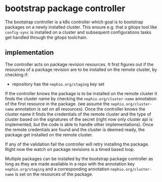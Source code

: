 # bootstrap package controller

The bootstrap controller is a k8s controller which goal is to bootstrap packages on a newly installed cluster. This ensure e.g. that a gitops tool like `config-sync` is installed on a cluster and subsequent configurations tasks get handled through the gitops toolchain.

## implementation

The controller acts on package revision resources. It first figures out if the resources of a package revision are to be installed on the remote cluster, by checking if:
- repository has the  `nephio.org/staging` key set

If the controller knows the package is to be installed on the remote cluster it finds the cluster name by checking the `nephio.org/cluster-name` annotation of the first resource in the package. (we assume the `nephio.org/cluster-name` annotation is set on all resources). Once the controller knows the cluster name it finds the credentials of the remote cluster and the type of cluster based on the signatures of the secret (right now only cluster api is implemented, but the code is able to handle other implementations).
Once the remote credentials are found and the cluster is deemed ready, the package get installed on the remote cluster.

If any of the validation fail the controller will retry installing the package. Right now the watch on package revisions is a timed based loop.

Multiple packages can be installed by the bootstrap package controller as long as they are made available in a repo with the annotation key `nephio.org/staging` and a corresponding annotation `nephio.org/cluster-name` is set on the resources of the package.